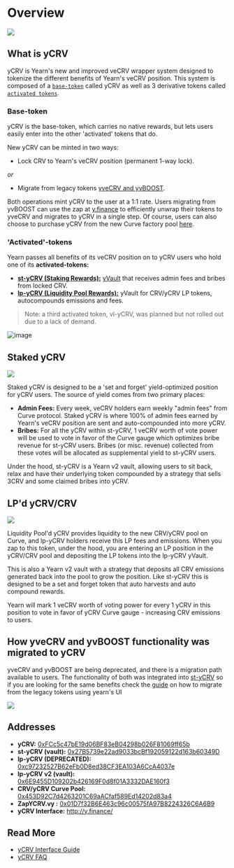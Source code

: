 # Overview

![](https://i.imgur.com/ni42qE6.png)

## What is yCRV

yCRV is Yearn's new and improved veCRV wrapper system designed to tokenize the different benefits of Yearn's veCRV position. This system is composed of a [`base-token`](#base-token) called yCRV as well as 3 derivative tokens called [`activated tokens`](#activated-tokens).

### Base-token

yCRV is the base-token, which carries no native rewards, but lets users easily enter into the other 'activated' tokens that do.

New yCRV can be minted in two ways:

- Lock CRV to Yearn's veCRV position (permanent 1-way lock).

_or_

- Migrate from legacy tokens [yveCRV and yvBOOST](#how-yvecrv-and-veboost-functionality-was-migrated-to-ycrv).

Both operations mint yCRV to the user at a 1:1 rate. Users migrating from yvBOOST can use the zap at [y.finance](https://y.finance) to efficiently unwrap their tokens to yveCRV and migrates to yCRV in a single step. Of course, users can also choose to purchase yCRV from the new Curve factory pool [here](https://curve.fi/factory/192).

### 'Activated'-tokens

Yearn passes all benefits of its veCRV position on to yCRV users who hold one of its **activated-tokens:**

- [**st-yCRV (Staking Rewards):**](#staked-ycrv) [yVault](https://medium.com/iearn/yearn-finance-explained-what-are-vaults-and-strategies-96970560432) that receives admin fees and bribes from locked CRV.
- [**lp-yCRV (Liquidity Pool Rewards):**](#lpd-ycrvcrv) yVault for CRV/yCRV LP tokens, autocompounds emissions and fees.

> Note: a third activated token, vl-yCRV, was planned but not rolled out due to a lack of demand.

![image](https://github.com/yearn/yearn-devdocs/assets/7863230/b0988ee4-4160-4680-9cee-fe6a6ef5b138)

## Staked yCRV

![](https://i.imgur.com/IgpIhKN.png)

Staked yCRV is designed to be a 'set and forget' yield-optimized position for yCRV users. The source of yield comes from two primary places:

- **Admin Fees:** Every week, veCRV holders earn weekly "admin fees" from Curve protocol. Staked yCRV is where 100% of admin fees earned by Yearn's veCRV position are sent and auto-compounded into more yCRV.
- **Bribes:** For all the yCRV within st-yCRV, 1 veCRV worth of vote power will be used to vote in favor of the Curve gauge which optimizes bribe revenue for st-yCRV users. Bribes (or misc. revenue) collected from these votes will be allocated as supplemental yield to st-yCRV users.

Under the hood, st-yCRV is a Yearn v2 vault, allowing users to sit back, relax and have their underlying token compounded by a strategy that sells 3CRV and some claimed bribes into yCRV.

## LP'd yCRV/CRV

![](https://i.imgur.com/3JNhzWR.png)

Liquidity Pool'd yCRV provides liquidity to the new CRV/yCRV pool on Curve, and lp-yCRV holders receive this LP fees and emissions. When you zap to this token, under the hood, you are entering an LP position in the yCRV/CRV pool and depositing the LP tokens into the lp-yCRV yVault.

This is also a Yearn v2 vault with a strategy that deposits all CRV emissions generated back into the pool to grow the position. Like st-yCRV this is designed to be a set and forget token that auto harvests and auto compound rewards.

Yearn will mark 1 veCRV worth of voting power for every 1 yCRV in this position to vote in favor of yCRV Curve gauge - increasing CRV emissions to users.

## How yveCRV and yvBOOST functionality was migrated to yCRV

yveCRV and yvBOOST are being deprecated, and there is a migration path available to users. The functionality of both was integrated into [st-yCRV](#staked-ycrv) so if you are looking for the same benefits check the [guide](https://docs.yearn.fi/getting-started/products/ycrv/guide) on how to migrate from the legacy tokens using yearn's UI

![](https://i.imgur.com/Htl3AgP.png)

## Addresses

- **yCRV:** [0xFCc5c47bE19d06BF83eB04298b026F81069ff65b](https://etherscan.io/token/0xFCc5c47bE19d06BF83eB04298b026F81069ff65b)
- **st-yCRV (vault):** [0x27B5739e22ad9033bcBf192059122d163b60349D](https://etherscan.io/token/0x27B5739e22ad9033bcBf192059122d163b60349D)
- **lp-yCRV (DEPRECATED):** [0xc97232527B62eFb0D8ed38CF3EA103A6CcA4037e](https://etherscan.io/token/0xc97232527B62eFb0D8ed38CF3EA103A6CcA4037e)
- **lp-yCRV v2 (vault):** [0x6E9455D109202b426169F0d8f01A3332DAE160f3](https://etherscan.io/token/0x6E9455D109202b426169F0d8f01A3332DAE160f3)
- **CRV/yCRV Curve Pool:** [0x453D92C7d4263201C69aACfaf589Ed14202d83a4](https://etherscan.io/token/0x453D92C7d4263201C69aACfaf589Ed14202d83a4)
- **ZapYCRV.vy :** [0x01D7f32B6E463c96c00575fA97B8224326C6A6B9](https://etherscan.io/token/0x01D7f32B6E463c96c00575fA97B8224326C6A6B9)
- **yCRV Interface:** http://y.finance/

## Read More

- [yCRV Interface Guide](https://docs.yearn.fi/getting-started/products/ycrv/guide)
- [yCRV FAQ](https://docs.yearn.fi/getting-started/products/ycrv/faq)
